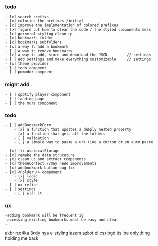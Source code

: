 ### todo

    - [x] search prefixs
    - [x] coloring the prefixes /initial
    - [x] improve the implementation of colored prefixes
    - [>] figure out how to clean the code / the styled components mess
    - [>] gerneral styling clean up
    - [x] bookmarks folder
    - [x] bookmarks subfolders
    - [x] a way to add a bookmark
    - [ ] a way to remove bookmarks
    - [>] a way to add, store and download the JSON         // settings
    - [ ] add settings and make everything customizable     // settings
    - [x] theme provider
    - [ ] todo compoent
    - [ ] pomodor compoent

### might add

    - [ ] spotify player component
    - [ ] landing page
    - [ ] the more component

### todo

    - [ ] addBookmarkForm
        - [x] a function that updates a deeply nested property
        - [x] a function that gets all the folders
        - [ ] validation
        - [ ] a simple way to paste a url like a button or an auto paste

    - [x] fix useLocalStorage
    - [x] remake the data strucuture
    - [x] clean up and extract components
    - [x] themeContext //may need improvements
    - [x] addbookmark button bug fix
    - [x] <Folder /> component
        - [x] logic
        - [x] style
    - [ ] ux refine
    - [ ] settings
        - [ ] plan it

### ux

    -adding bookmark will be frequent ig
    -accessing existing bookmarks must be easy and clear
    -

akbr mo4ka 3ndy hya el styling
lazem azbot el css bgd
its the only thing holding me back
